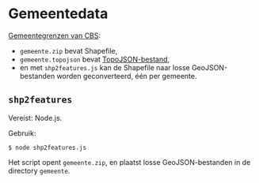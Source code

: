 # Gemeentedata

[Gemeentegrenzen van CBS](http://www.cbs.nl/nl-NL/menu/themas/dossiers/nederland-regionaal/publicaties/geografische-data/archief/2014/2013-wijk-en-buurtkaart-art.htm):

- `gemeente.zip` bevat Shapefile,
- `gemeente.topojson` bevat [TopoJSON-bestand](https://github.com/mbostock/topojson),
- en met `shp2features.js` kan de Shapefile naar losse GeoJSON-bestanden worden geconverteerd, één per gemeente.

## `shp2features`

Vereist: Node.js.

Gebruik:

```
$ node shp2features.js
```

Het script opent `gemeente.zip`, en plaatst losse GeoJSON-bestanden in de directory `gemeente`.

